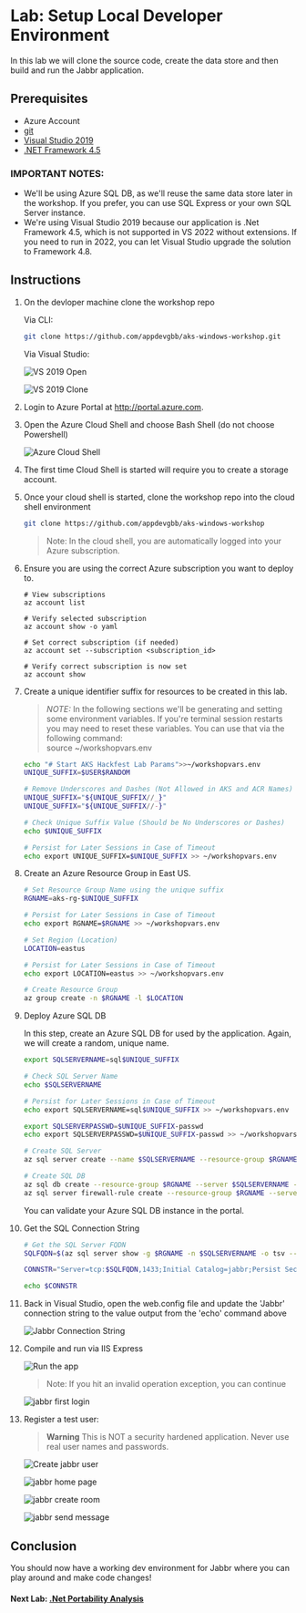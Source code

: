 # Lab: Setup Local Developer Environment

In this lab we will clone the source code, create the data store and then build and run the Jabbr application.

## Prerequisites

- Azure Account
- [git](https://git-scm.com/book/en/v2/Getting-Started-Installing-Git)
- [Visual Studio 2019](https://visualstudio.microsoft.com/vs/older-downloads/)
- [.NET Framework 4.5](https://www.microsoft.com/en-us/download/details.aspx?id=30653)

### IMPORTANT NOTES:
* We'll be using Azure SQL DB, as we'll reuse the same data store later in the workshop. If you prefer, you can use SQL Express or your own SQL Server instance.
* We're using Visual Studio 2019 because our application is .Net Framework 4.5, which is not supported in VS 2022 without extensions. If you need to run in 2022, you can let Visual Studio upgrade the solution to Framework 4.8.

## Instructions

1. On the devloper machine clone the workshop repo
    
    Via CLI:
    ```bash
    git clone https://github.com/appdevgbb/aks-windows-workshop.git
    ```

    Via Visual Studio:

    ![VS 2019 Open](../../assets/img/local-dev-setup/vs2019open.jpg)

    ![VS 2019 Clone](../../assets/img/local-dev-setup/vs2019clone.jpg)
    
1. Login to Azure Portal at http://portal.azure.com.

1. Open the Azure Cloud Shell and choose Bash Shell (do not choose Powershell)

   ![Azure Cloud Shell](../../assets/img/local-dev-setup/img-cloud-shell.png "Azure Cloud Shell")

1. The first time Cloud Shell is started will require you to create a storage account.

1. Once your cloud shell is started, clone the workshop repo into the cloud shell environment

   ```bash
   git clone https://github.com/appdevgbb/aks-windows-workshop
   ```
   > Note: In the cloud shell, you are automatically logged into your Azure subscription.

1. Ensure you are using the correct Azure subscription you want to deploy to.

   ```
   # View subscriptions
   az account list
   ```

   ```
   # Verify selected subscription
   az account show -o yaml
   ```

   ```
   # Set correct subscription (if needed)
   az account set --subscription <subscription_id>

   # Verify correct subscription is now set
   az account show
   ```

1. Create a unique identifier suffix for resources to be created in this lab.

    > *NOTE:* In the following sections we'll be generating and setting some environment variables. If you're terminal session restarts you may need to reset these variables. You can use that via the following command:<br>
    source ~/workshopvars.env

    ```bash
    echo "# Start AKS Hackfest Lab Params">>~/workshopvars.env
    UNIQUE_SUFFIX=$USER$RANDOM
    
    # Remove Underscores and Dashes (Not Allowed in AKS and ACR Names)
    UNIQUE_SUFFIX="${UNIQUE_SUFFIX//_}"
    UNIQUE_SUFFIX="${UNIQUE_SUFFIX//-}"
    
    # Check Unique Suffix Value (Should be No Underscores or Dashes)
    echo $UNIQUE_SUFFIX
    
    # Persist for Later Sessions in Case of Timeout
    echo export UNIQUE_SUFFIX=$UNIQUE_SUFFIX >> ~/workshopvars.env
    ```

1. Create an Azure Resource Group in East US.

   ```bash
   # Set Resource Group Name using the unique suffix
   RGNAME=aks-rg-$UNIQUE_SUFFIX
   
   # Persist for Later Sessions in Case of Timeout
   echo export RGNAME=$RGNAME >> ~/workshopvars.env
   
   # Set Region (Location)
   LOCATION=eastus
   
   # Persist for Later Sessions in Case of Timeout
   echo export LOCATION=eastus >> ~/workshopvars.env
   
   # Create Resource Group
   az group create -n $RGNAME -l $LOCATION
   ```

1. Deploy Azure SQL DB

    In this step, create an Azure SQL DB for used by the application. Again, we will create a random, unique name.

    ```bash
    export SQLSERVERNAME=sql$UNIQUE_SUFFIX
    
    # Check SQL Server Name
    echo $SQLSERVERNAME
    
    # Persist for Later Sessions in Case of Timeout
    echo export SQLSERVERNAME=sql$UNIQUE_SUFFIX >> ~/workshopvars.env

    export SQLSERVERPASSWD=$UNIQUE_SUFFIX-passwd
    echo export SQLSERVERPASSWD=$UNIQUE_SUFFIX-passwd >> ~/workshopvars.env
    
    # Create SQL Server
    az sql server create --name $SQLSERVERNAME --resource-group $RGNAME --admin-user sqladmin --admin-password $SQLSERVERPASSWD

    # Create SQL DB
    az sql db create --resource-group $RGNAME --server $SQLSERVERNAME --name jabbr --edition GeneralPurpose
    az sql server firewall-rule create --resource-group $RGNAME --server $SQLSERVERNAME -n AllowYourIp --start-ip-address 0.0.0.0 --end-ip-address 0.0.0.0
    ```

    You can validate your Azure SQL DB instance in the portal.

1. Get the SQL Connection String

    ```bash
    # Get the SQL Server FQDN
    SQLFQDN=$(az sql server show -g $RGNAME -n $SQLSERVERNAME -o tsv --query fullyQualifiedDomainName)

    CONNSTR="Server=tcp:$SQLFQDN,1433;Initial Catalog=jabbr;Persist Security Info=False;User ID=sqladmin;Password=$SQLSERVERPASSWD;MultipleActiveResultSets=False;Encrypt=True;TrustServerCertificate=False;Connection Timeout=30;"

    echo $CONNSTR
    ```

1. Back in Visual Studio, open the web.config file and update the 'Jabbr' connection string to the value output from the 'echo' command above

    ![Jabbr Connection String](../../assets/img/local-dev-setup/jabbrconnstr.jpg)

1. Compile and run via IIS Express

    ![Run the app](../../assets/img/local-dev-setup/runiisexpress.jpg)

    >Note: If you hit an invalid operation exception, you can continue

    ![jabbr first login](../../assets/img/local-dev-setup/jabbrfirstlogin.jpg)

1. Register a test user:

    > **Warning**
    > This is NOT a security hardened application. Never use real user names and passwords.

    ![Create jabbr user](../../assets/img/local-dev-setup/jabbrcreateuser.jpg)

    ![jabbr home page](../../assets/img/local-dev-setup/jabbrhomepage.jpg)

    ![jabbr create room](../../assets/img/local-dev-setup/jabbrcreateroom.jpg)

    ![jabbr send message](../../assets/img/local-dev-setup/jabbrsendmessage.jpg)

## Conclusion

You should now have a working dev environment for Jabbr where you can play around and make code changes!

#### Next Lab: [.Net Portability Analysis](labs/portability-analysis/portability-analysis.md)